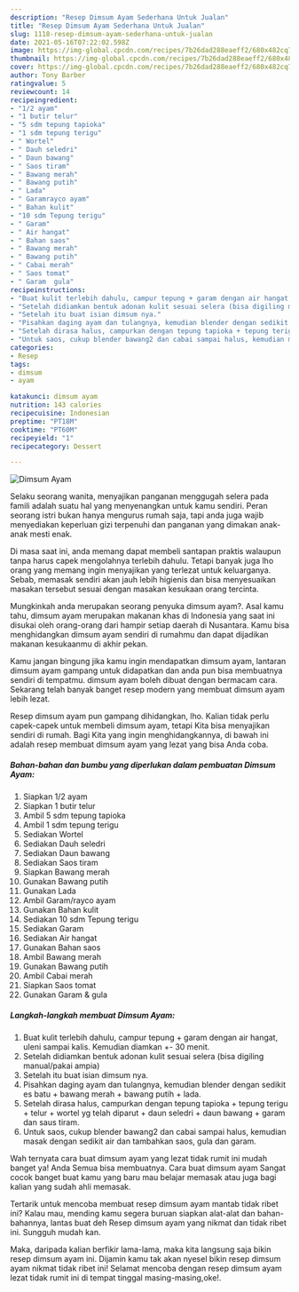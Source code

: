 ```yaml
---
description: "Resep Dimsum Ayam Sederhana Untuk Jualan"
title: "Resep Dimsum Ayam Sederhana Untuk Jualan"
slug: 1118-resep-dimsum-ayam-sederhana-untuk-jualan
date: 2021-05-16T07:22:02.598Z
image: https://img-global.cpcdn.com/recipes/7b26dad288eaeff2/680x482cq70/dimsum-ayam-foto-resep-utama.jpg
thumbnail: https://img-global.cpcdn.com/recipes/7b26dad288eaeff2/680x482cq70/dimsum-ayam-foto-resep-utama.jpg
cover: https://img-global.cpcdn.com/recipes/7b26dad288eaeff2/680x482cq70/dimsum-ayam-foto-resep-utama.jpg
author: Tony Barber
ratingvalue: 5
reviewcount: 14
recipeingredient:
- "1/2 ayam"
- "1 butir telur"
- "5 sdm tepung tapioka"
- "1 sdm tepung terigu"
- " Wortel"
- " Dauh seledri"
- " Daun bawang"
- " Saos tiram"
- " Bawang merah"
- " Bawang putih"
- " Lada"
- " Garamrayco ayam"
- " Bahan kulit"
- "10 sdm Tepung terigu"
- " Garam"
- " Air hangat"
- " Bahan saos"
- " Bawang merah"
- " Bawang putih"
- " Cabai merah"
- " Saos tomat"
- " Garam  gula"
recipeinstructions:
- "Buat kulit terlebih dahulu, campur tepung + garam dengan air hangat, uleni sampai kalis. Kemudian diamkan +- 30 menit."
- "Setelah didiamkan bentuk adonan kulit sesuai selera (bisa digiling manual/pakai ampia)"
- "Setelah itu buat isian dimsum nya."
- "Pisahkan daging ayam dan tulangnya, kemudian blender dengan sedikit es batu + bawang merah + bawang putih + lada."
- "Setelah dirasa halus, campurkan dengan tepung tapioka + tepung terigu + telur + wortel yg telah diparut + daun seledri + daun bawang + garam dan saus tiram."
- "Untuk saos, cukup blender bawang2 dan cabai sampai halus, kemudian masak dengan sedikit air dan tambahkan saos, gula dan garam."
categories:
- Resep
tags:
- dimsum
- ayam

katakunci: dimsum ayam 
nutrition: 143 calories
recipecuisine: Indonesian
preptime: "PT18M"
cooktime: "PT60M"
recipeyield: "1"
recipecategory: Dessert

---
```



![Dimsum Ayam](https://img-global.cpcdn.com/recipes/7b26dad288eaeff2/680x482cq70/dimsum-ayam-foto-resep-utama.jpg)

Selaku seorang wanita, menyajikan panganan menggugah selera pada famili adalah suatu hal yang menyenangkan untuk kamu sendiri. Peran seorang istri bukan hanya mengurus rumah saja, tapi anda juga wajib menyediakan keperluan gizi terpenuhi dan panganan yang dimakan anak-anak mesti enak.

Di masa  saat ini, anda memang dapat membeli santapan praktis walaupun tanpa harus capek mengolahnya terlebih dahulu. Tetapi banyak juga lho orang yang memang ingin menyajikan yang terlezat untuk keluarganya. Sebab, memasak sendiri akan jauh lebih higienis dan bisa menyesuaikan masakan tersebut sesuai dengan masakan kesukaan orang tercinta. 



Mungkinkah anda merupakan seorang penyuka dimsum ayam?. Asal kamu tahu, dimsum ayam merupakan makanan khas di Indonesia yang saat ini disukai oleh orang-orang dari hampir setiap daerah di Nusantara. Kamu bisa menghidangkan dimsum ayam sendiri di rumahmu dan dapat dijadikan makanan kesukaanmu di akhir pekan.

Kamu jangan bingung jika kamu ingin mendapatkan dimsum ayam, lantaran dimsum ayam gampang untuk didapatkan dan anda pun bisa membuatnya sendiri di tempatmu. dimsum ayam boleh dibuat dengan bermacam cara. Sekarang telah banyak banget resep modern yang membuat dimsum ayam lebih lezat.

Resep dimsum ayam pun gampang dihidangkan, lho. Kalian tidak perlu capek-capek untuk membeli dimsum ayam, tetapi Kita bisa menyajikan sendiri di rumah. Bagi Kita yang ingin menghidangkannya, di bawah ini adalah resep membuat dimsum ayam yang lezat yang bisa Anda coba.

<!--inarticleads1-->

##### Bahan-bahan dan bumbu yang diperlukan dalam pembuatan Dimsum Ayam:

1. Siapkan 1/2 ayam
1. Siapkan 1 butir telur
1. Ambil 5 sdm tepung tapioka
1. Ambil 1 sdm tepung terigu
1. Sediakan  Wortel
1. Sediakan  Dauh seledri
1. Sediakan  Daun bawang
1. Sediakan  Saos tiram
1. Siapkan  Bawang merah
1. Gunakan  Bawang putih
1. Gunakan  Lada
1. Ambil  Garam/rayco ayam
1. Gunakan  Bahan kulit
1. Sediakan 10 sdm Tepung terigu
1. Sediakan  Garam
1. Sediakan  Air hangat
1. Gunakan  Bahan saos
1. Ambil  Bawang merah
1. Gunakan  Bawang putih
1. Ambil  Cabai merah
1. Siapkan  Saos tomat
1. Gunakan  Garam &amp; gula




<!--inarticleads2-->

##### Langkah-langkah membuat Dimsum Ayam:

1. Buat kulit terlebih dahulu, campur tepung + garam dengan air hangat, uleni sampai kalis. Kemudian diamkan +- 30 menit.
1. Setelah didiamkan bentuk adonan kulit sesuai selera (bisa digiling manual/pakai ampia)
1. Setelah itu buat isian dimsum nya.
1. Pisahkan daging ayam dan tulangnya, kemudian blender dengan sedikit es batu + bawang merah + bawang putih + lada.
1. Setelah dirasa halus, campurkan dengan tepung tapioka + tepung terigu + telur + wortel yg telah diparut + daun seledri + daun bawang + garam dan saus tiram.
1. Untuk saos, cukup blender bawang2 dan cabai sampai halus, kemudian masak dengan sedikit air dan tambahkan saos, gula dan garam.




Wah ternyata cara buat dimsum ayam yang lezat tidak rumit ini mudah banget ya! Anda Semua bisa membuatnya. Cara buat dimsum ayam Sangat cocok banget buat kamu yang baru mau belajar memasak atau juga bagi kalian yang sudah ahli memasak.

Tertarik untuk mencoba membuat resep dimsum ayam mantab tidak ribet ini? Kalau mau, mending kamu segera buruan siapkan alat-alat dan bahan-bahannya, lantas buat deh Resep dimsum ayam yang nikmat dan tidak ribet ini. Sungguh mudah kan. 

Maka, daripada kalian berfikir lama-lama, maka kita langsung saja bikin resep dimsum ayam ini. Dijamin kamu tak akan nyesel bikin resep dimsum ayam nikmat tidak ribet ini! Selamat mencoba dengan resep dimsum ayam lezat tidak rumit ini di tempat tinggal masing-masing,oke!.

